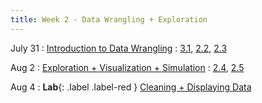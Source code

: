 ```yaml
---
title: Week 2 - Data Wrangling + Exploration
---
```


July 31
: [Introduction to Data Wrangling](#)
  : [3.1](#), [2.2](#), [2.3](#)

Aug 2
: [Exploration + Visualization + Simulation](#)
  : [2.4](#), [2.5](#)

Aug 4
: **Lab**{: .label .label-red } [Cleaning + Displaying Data](#)

